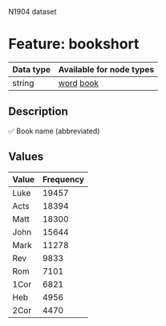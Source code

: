 <p>N1904 dataset</p>

<h1>Feature: bookshort</h1>

<table>
<thead>
<tr>
  <th>Data type</th>
  <th>Available for node types</th>
</tr>
</thead>
<tbody>
<tr>
  <td>string</td>
  <td><A HREF="featurebynodetype.md#word">word</A> <A HREF="featurebynodetype.md#book">book</A></td>
</tr>
</tbody>
</table>

<h2>Description</h2>

<p>✅ Book name (abbreviated)</p>

<h2>Values</h2>

<table>
<thead>
<tr>
  <th>Value</th>
  <th>Frequency</th>
</tr>
</thead>
<tbody>
<tr>
  <td>Luke</td>
  <td>19457</td>
</tr>
<tr>
  <td>Acts</td>
  <td>18394</td>
</tr>
<tr>
  <td>Matt</td>
  <td>18300</td>
</tr>
<tr>
  <td>John</td>
  <td>15644</td>
</tr>
<tr>
  <td>Mark</td>
  <td>11278</td>
</tr>
<tr>
  <td>Rev</td>
  <td>9833</td>
</tr>
<tr>
  <td>Rom</td>
  <td>7101</td>
</tr>
<tr>
  <td>1Cor</td>
  <td>6821</td>
</tr>
<tr>
  <td>Heb</td>
  <td>4956</td>
</tr>
<tr>
  <td>2Cor</td>
  <td>4470</td>
</tr>
</tbody>
</table>
